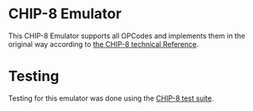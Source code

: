 # CHIP-8 Emulator

This CHIP-8 Emulator supports all OPCodes and implements them in the original way according to [the CHIP-8 technical Reference](https://github.com/mattmikolay/chip-8/wiki/CHIP%E2%80%908-Technical-Reference).

# Testing
Testing for this emulator was done using the [CHIP-8 test suite](https://github.com/Timendus/chip8-test-suite).
